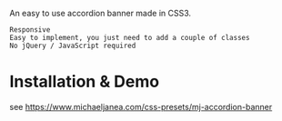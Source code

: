 An easy to use accordion banner made in CSS3.

    Responsive
    Easy to implement, you just need to add a couple of classes
    No jQuery / JavaScript required


# Installation & Demo
see https://www.michaeljanea.com/css-presets/mj-accordion-banner
